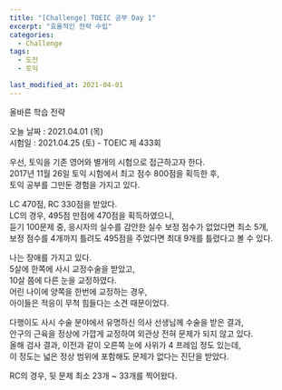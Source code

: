 ```yaml
---
title: "[Challenge] TOEIC 공부 Day 1"
excerpt: "효율적인 전략 수립"
categories:
  - Challenge
tags:
  - 도전
  - 토익

last_modified_at: 2021-04-01
---
```


올바른 학습 전략 

오늘 날짜 : 2021.04.01 (목) <br/>
시험일 : 2021.04.25 (토) - TOEIC 제 433회

우선, 토익을 기존 영어와 별개의 시험으로 접근하고자 한다.  
2017년 11월 26일 토익 시험에서 최고 점수 800점을 획득한 후,  
토익 공부를 그만둔 경험을 가지고 있다.  

LC 470점, RC 330점을 받았다.  
LC의 경우, 495점 만점에 470점을 획득하였으니,  
듣기 100문제 중, 응시자의 실수를 감안한 실수 보정 점수가 없었다면 최소 5개,  
보정 점수를 4개까지 틀려도 495점을 주었다면 최대 9개를 틀렸다고 볼 수 있다.  

나는 장애를 가지고 있다.  
5살에 한쪽에 사시 교정수술을 받았고,  
10살 쯤에 다른 눈을 교정하였다.  
어린 나이에 양쪽을 한번에 교정하는 경우,  
아이들은 적응이 무척 힘들다는 소견 때문이었다.

다행이도 사시 수술 분야에서 유명하신 의사 선생님께 수술을 받은 결과,  
안구의 근육을 정상에 가깝게 교정하여 외관상 전혀 문제가 되지 않고 있다.  
올해 검사 결과, 이전과 같이 오른쪽 눈에 사위가 4 프레임 정도 있는데,  
이 정도는 넓은 정상 범위에 포함해도 문제가 없다는 진단을 받았다.  


RC의 경우, 뒷 문제 최소 23개 ~ 33개를 찍어왔다.  









